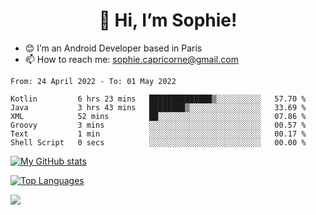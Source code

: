 <h1 align="center"> 👋 Hi, I’m Sophie! </h1>  

- 😊 I’m an Android Developer based in Paris
- 📫 How to reach me: sophie.capricorne@gmail.com


<!--START_SECTION:waka-->

```text
From: 24 April 2022 - To: 01 May 2022

Kotlin         6 hrs 23 mins   ██████████████▒░░░░░░░░░░   57.70 %
Java           3 hrs 43 mins   ████████▒░░░░░░░░░░░░░░░░   33.69 %
XML            52 mins         ██░░░░░░░░░░░░░░░░░░░░░░░   07.86 %
Groovy         3 mins          ░░░░░░░░░░░░░░░░░░░░░░░░░   00.57 %
Text           1 min           ░░░░░░░░░░░░░░░░░░░░░░░░░   00.17 %
Shell Script   0 secs          ░░░░░░░░░░░░░░░░░░░░░░░░░   00.00 %
```

<!--END_SECTION:waka-->

[![My GitHub stats](https://github-readme-stats.vercel.app/api?username=sophicapri&show_icons=true&theme=buefy)](https://github.com/anuraghazra/github-readme-stats)

[![Top Languages](https://github-readme-stats.vercel.app/api/top-langs/?username=sophicapri&langs_count=2&layout=compact)](https://github.com/anuraghazra/github-readme-stats)

![](https://github-readme-streak-stats.herokuapp.com/?user=sophicapri)
